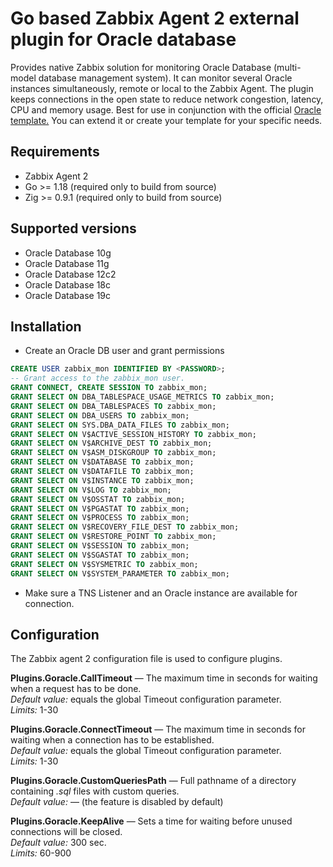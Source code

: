 # Go based Zabbix Agent 2 external plugin for Oracle database

Provides native Zabbix solution for monitoring Oracle Database (multi-model database management system).
It can monitor several Oracle instances simultaneously, remote or local to the Zabbix Agent.
The plugin keeps connections in the open state to reduce network congestion, latency, CPU and
memory usage. Best for use in conjunction with the official
[Oracle template.](https://git.zabbix.com/projects/ZBX/repos/zabbix/browse/templates/db/oracle_agent2)
You can extend it or create your template for your specific needs.

## Requirements

* Zabbix Agent 2
* Go >= 1.18 (required only to build from source)
* Zig >= 0.9.1 (required only to build from source)

## Supported versions

* Oracle Database 10g
* Oracle Database 11g
* Oracle Database 12c2
* Oracle Database 18c
* Oracle Database 19c

## Installation

* Create an Oracle DB user and grant permissions

```sql
CREATE USER zabbix_mon IDENTIFIED BY <PASSWORD>;
-- Grant access to the zabbix_mon user.
GRANT CONNECT, CREATE SESSION TO zabbix_mon;
GRANT SELECT ON DBA_TABLESPACE_USAGE_METRICS TO zabbix_mon;
GRANT SELECT ON DBA_TABLESPACES TO zabbix_mon;
GRANT SELECT ON DBA_USERS TO zabbix_mon;
GRANT SELECT ON SYS.DBA_DATA_FILES TO zabbix_mon;
GRANT SELECT ON V$ACTIVE_SESSION_HISTORY TO zabbix_mon;
GRANT SELECT ON V$ARCHIVE_DEST TO zabbix_mon;
GRANT SELECT ON V$ASM_DISKGROUP TO zabbix_mon;
GRANT SELECT ON V$DATABASE TO zabbix_mon;
GRANT SELECT ON V$DATAFILE TO zabbix_mon;
GRANT SELECT ON V$INSTANCE TO zabbix_mon;
GRANT SELECT ON V$LOG TO zabbix_mon;
GRANT SELECT ON V$OSSTAT TO zabbix_mon;
GRANT SELECT ON V$PGASTAT TO zabbix_mon;
GRANT SELECT ON V$PROCESS TO zabbix_mon;
GRANT SELECT ON V$RECOVERY_FILE_DEST TO zabbix_mon;
GRANT SELECT ON V$RESTORE_POINT TO zabbix_mon;
GRANT SELECT ON V$SESSION TO zabbix_mon;
GRANT SELECT ON V$SGASTAT TO zabbix_mon;
GRANT SELECT ON V$SYSMETRIC TO zabbix_mon;
GRANT SELECT ON V$SYSTEM_PARAMETER TO zabbix_mon;
```

* Make sure a TNS Listener and an Oracle instance are available for connection.  

## Configuration

The Zabbix agent 2 configuration file is used to configure plugins.

**Plugins.Goracle.CallTimeout** — The maximum time in seconds for waiting when a request has to be done.  
*Default value:* equals the global Timeout configuration parameter.  
*Limits:* 1-30

**Plugins.Goracle.ConnectTimeout** — The maximum time in seconds for waiting when a connection has to be established.  
*Default value:* equals the global Timeout configuration parameter.  
*Limits:* 1-30

**Plugins.Goracle.CustomQueriesPath** — Full pathname of a directory containing *.sql* files with custom queries.  
*Default value:* — (the feature is disabled by default)

**Plugins.Goracle.KeepAlive** — Sets a time for waiting before unused connections will be closed.  
*Default value:* 300 sec.  
*Limits:* 60-900
